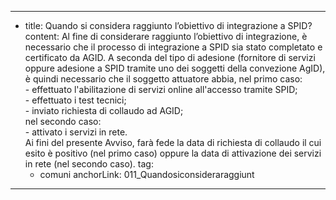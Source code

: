 ---
  - title: Quando si considera raggiunto l’obiettivo di integrazione a SPID?
    content: Al fine di considerare raggiunto l’obiettivo di integrazione, è necessario che il processo di integrazione a SPID sia stato completato e certificato da AGID.  A seconda del tipo di adesione (fornitore di servizi oppure adesione a SPID tramite uno dei soggetti della convezione AgID), è quindi necessario che il soggetto attuatore abbia, nel primo caso:<br> - effettuato l'abilitazione di servizi online all'accesso tramite SPID; <br> - effettuato i test tecnici;<br> - inviato richiesta di collaudo ad AGID;<br> nel secondo caso:<br> - attivato i servizi in rete. <br> Ai fini del presente Avviso, farà fede la data di richiesta di collaudo il cui esito è positivo (nel primo caso) oppure la data di attivazione dei servizi in rete (nel secondo caso).
    tag:
      - comuni
    anchorLink: 011_Quandosiconsideraraggiunt
---
